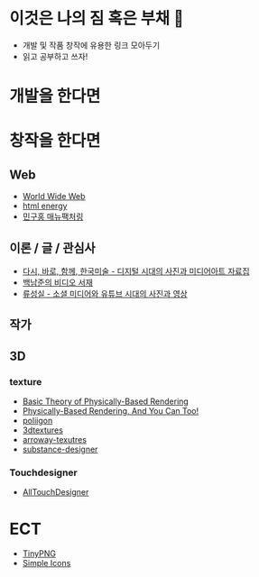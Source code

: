 # 이것은 나의 짐 혹은 부채 🧳

- 개발 및 작품 창작에 유용한 링크 모아두기
- 읽고 공부하고 쓰자!

# 개발을 한다면

# 창작을 한다면

## Web

- [World Wide Web](http://info.cern.ch/hypertext/WWW/TheProject.html)
- [html energy](html.energy)
- [민구홍 매뉴팩처링](https://minguhongmfg.com/)

## 이론 / 글 / 관심사

- [다시, 바로, 함께, 한국미술 - 디지털 시대의 사진과 미디어아트 자료집](https://www.gokams.or.kr/05_know/data_view.aspx?Idx=1138&flag=0&page=1&txtKeyword&ddlKeyfield=T)
- [백남준의 비디오 서재](https://njpvideo.ggcf.kr/)
- [류성실 - 소셜 미디어와 유튜브 시대의 사진과 영상](https://www.youtube.com/watch?v=e1O6XtQh1D0)

## 작가

## 3D

### texture

- [Basic Theory of Physically-Based Rendering](https://marmoset.co/posts/basic-theory-of-physically-based-rendering/)
- [Physically-Based Rendering, And You Can Too!](https://marmoset.co/posts/physically-based-rendering-and-you-can-too/)
- [poliigon](https://www.poliigon.com/)
- [3dtextures](https://3dtextures.me/)
- [arroway-texutres](https://www.arroway-textures.ch/)
- [substance-designer](https://www.adobe.com/products/substance3d-designer.html)

### Touchdesigner

- [AllTouchDesigner](https://alltd.org/)

# ECT

- [TinyPNG](https://tinypng.com/)
- [Simple Icons](https://simpleicons.org/)
